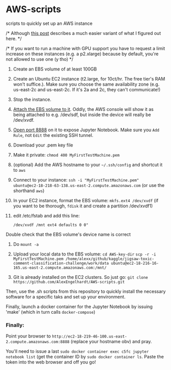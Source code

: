 # AWS-scripts

scripts to quickly set up an AWS instance

/* Although [this post](https://hackernoon.com/keras-with-gpu-on-amazon-ec2-a-step-by-step-instruction-4f90364e49ac) describes a much easier variant of what I figured out here. */

/* If you want to run a machine with GPU support you have to request a limit increase on these instances (e.g. a p2.xlarge) because by default, you're not allowed to use one (y tho) */

1. Create an EBS volume of at least 100GB
1. Create an Ubuntu EC2 instance (t2.large, for 10ct/hr. The free tier's RAM won't suffice.). Make sure you choose the same availability zone (e.g. us-east-2c and us-east-2c. If it's 2a and 2c, they can't communicate!)
1. Stop the instance.
1. [Attach the EBS volume to it](https://docs.aws.amazon.com/AWSEC2/latest/UserGuide/ebs-attaching-volume.html). Oddly, the AWS console will show it as being attached to e.g. /dev/sdf, but inside the device will really be /dev/xvdf.
2. [Open port 8888](https://stackoverflow.com/questions/17161345/how-to-open-a-web-server-port-on-ec2-instance) on it to expose Jupyter Notebook. Make sure you `Add Rule`, not `Edit` the existing SSH tunnel.
3. Download your .pem key file
4. Make it private: `chmod 400 MyFirstTestMachine.pem`
1. (optional) Add the AWS hostname to your `~/.ssh/config` and shortcut it to `aws`
5. Connect to your instance: `ssh -i "MyFirstTestMachine.pem" ubuntu@ec2-18-218-63-138.us-east-2.compute.amazonaws.com` (or use the shorthand `aws`)
1. In your EC2 instance, format the EBS volume: `mkfs.ext4 /dev/xvdf` (if you want to be thorough, `fdisk` it and create a partition /dev/xvdf1)
1. edit /etc/fstab and add this line:

    `/dev/xvdf /mnt ext4 defaults 0 0"`

  Double check that the EBS volume's device name is correct
1. Do `mount -a`
2. Upload your local data to the EBS volume:
    `cd AWS-key-dir`
    `scp -r -i MyFirstTestMachine.pem /home/alexx/github/kaggle/jigsaw-toxic-comment-classification-challenge/work/data ubuntu@ec2-18-216-16-165.us-east-2.compute.amazonaws.com:/mnt/`

1. Git is already installed on the EC2 clusters. So just go:
    `git clone https://github.com/AlexEngelhardt/AWS-scripts.git`

Then, use the .sh scripts from this repository to quickly install the necessary software for a specific taks and set up your environment.

Finally, launch a docker container for the Jupyter Notebook by issuing 'make' (which in turn calls `docker-compose`)

### Finally:

Point your browser to `http://ec2-18-219-46-100.us-east-2.compute.amazonaws.com:8888` (replace your hostname obv) and pray.

You'll need to issue a last `sudo docker container exec c5fc jupyter notebook list` (get the container ID by `sudo docker container ls`. Paste the token into the web browser and off you go!
